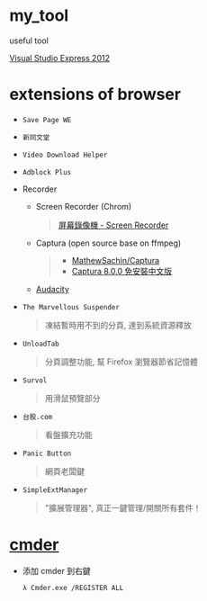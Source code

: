 # my_tool
useful tool

[Visual Studio Express 2012](https://www.techglobex.net/2012/12/download-visual-studio-express-2012-dvd.html)

# extensions of browser

+ `Save Page WE`
+ `新同文堂`
+ `Video Download Helper`
+ `Adblock Plus`
+ Recorder
  - Screen Recorder (Chrom)
    > [屏幕錄像機 - Screen Recorder](https://www.jyes.com.tw/news.php?act=view&id=2601)
  - Captura (open source base on ffmpeg)
    > + [MathewSachin/Captura](https://github.com/MathewSachin/Captura/)
    > + [Captura 8.0.0 免安裝中文版](https://www.azofreeware.com/2020/08/captura.html)
  - [Audacity](https://www.audacityteam.org/)

+ `The Marvellous Suspender`
    > 凍結暫時用不到的分頁, 達到系統資源釋放

+ `UnloadTab`
    > 分頁調整功能, 幫 Firefox 瀏覽器節省記憶體

+ `Survol`
    > 用滑鼠預覽部分

+ `台股.com`
    > 看盤擴充功能

+ `Panic Button`
    > 網頁老闆鍵

+ `SimpleExtManager`
    > "擴展管理器", 真正一鍵管理/開關所有套件！

# [cmder](https://cmder.net/)

+ 添加 cmder 到右鍵

    ```
    λ Cmder.exe /REGISTER ALL
    ```
